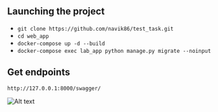## Launching the project
- ```git clone https://github.com/navik86/test_task.git```
- ```cd web_app```
- ```docker-compose up -d --build```
- ```docker-compose exec lab_app python manage.py migrate --noinput```

## Get endpoints 
```http://127.0.0.1:8000/swagger/```

![Alt text](endpoints.jpg?raw=true "Optional Title")